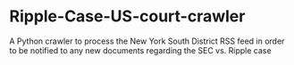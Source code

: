 # Ripple-Case-US-court-crawler
A Python crawler to process the New York South District RSS feed in order to be notified to any new documents regarding the SEC vs. Ripple case
